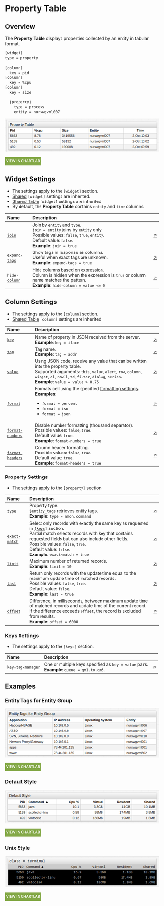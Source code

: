 # Property Table

## Overview

The **Property Table** displays properties collected by an entity in tabular format.

```ls
[widget]
type = property

[column]
  key = pid
[column]
  key = %cpu
[column]
  key = size

  [property]
    type = process
    entity = nurswgvml007
```

![](./images/property-table.png)

[![](../../images/button.png)](https://apps.axibase.com/chartlab/a0e3a687)

## Widget Settings

* The settings apply to the `[widget]` section.
* [Shared](../shared/README.md#widget-settings) `[widget]` settings are inherited.
* [Shared Table](../shared-table/README.md#widget-settings) `[widget]` settings are inherited.
* By default, the **Property Table** contains `entity` and `time` columns.

Name | Description | &nbsp;
:--|:--|:--
<a name="join"></a>[`join`](#join)|Join by `entity` and `type`.<br>`join = entity` joins by `entity` only.<br>Possible values: `false`, `true`, `entity`.<br>Default value: `false`.<br>**Example**: `join = true`|[↗](https://apps.axibase.com/chartlab/1e6027a6)
<a name="expand-tags"></a>[`expand-tags`](#expand-tags)|Show tags in response as columns.<br>Useful when exact tags are unknown.<br>**Example**: `expand-tags = true`|[↗](https://apps.axibase.com/chartlab/90412013)
<a name="hide-column"></a>[`hide-column`](#hide-column)|Hide columns based on [expression](https://axibase.com/docs/atsd/api/meta/expression.html).<br>Column is hidden when the expression is `true` or column name matches the pattern.<br>**Example**: `hide-column = value <= 0`|[↗](https://apps.axibase.com/chartlab/0ded4531)

## Column Settings

* The settings apply to the `[column]` section.
* [Shared Table](../shared-table/README.md#column-settings) `[column]` settings are inherited.

Name | Description | &nbsp;
:--|:--|:--
<a name="key"></a>[`key`](#key)|Name of property in JSON received from the server.<br>**Example**: `key = iface`|[↗](https://apps.axibase.com/chartlab/c404955b)
<a name="tag"></a>[`tag`](#tag)|Tag name.<br>**Example**: `tag = addr`|[↗](https://apps.axibase.com/chartlab/f5077d6c)
<a name="value"></a>[`value`](#value)|Using JSON code, receive any value that can be written into the property table.<br>Supported arguments: `this`, `value`, `alert`, `row`, `column`, `widget`, `el`, `rowEl`, `td`, `filter`, `dialog`, `series`.<br>**Example**: `value = value > 0.75`|[↗](https://apps.axibase.com/chartlab/3db5b3b6)
<a name="format"></a>[`format`](#format)|Formats cell using the specified [formatting settings](../../syntax/format-settings.md).<br>**Examples**:<ul><li>`format = percent`<li>`format = iso`<li>`format = json`</ul>|[↗](https://apps.axibase.com/chartlab/60f38f69)
<a name="format-numbers"></a>[`format-numbers`](#format-numbers)|Disable number formatting (thousand separator).<br>Possible values: `false`, `true`.<br>Default value: `true`.<br>**Example**: `format-numbers = true`|[↗](https://apps.axibase.com/chartlab/a0bbeb23)
<a name="format-headers"></a>[`format-headers`](#format-headers)|Column header formatting.<br>Possible values: `false`, `true`.<br>Default value: `true`.<br>**Example**: `format-headers = true`|[↗](https://apps.axibase.com/chartlab/62618861)

### Property Settings

* The settings apply to the `[property]` section.

Name | Description | &nbsp;
:--|:--|:--
<a name="type"></a>[`type`](#type)|Property type.<br>`$entity_tags` retrieves entity tags.<br>**Example**: `type = nmon.command`| [↗](https://apps.axibase.com/chartlab/f5686991)
<a name="exact-match"></a>[`exact-match`](#exact-match)|Select only records with exactly the same key as requested in [`[keys]`](#keys-settings) section.<br>Partial match selects records with key that contains requested fields but can also include other fields.<br>Possible values: `false`, `true`.<br>Default value: `false`.<br>**Example**: `exact-match = true`|[↗](https://apps.axibase.com/chartlab/0be4101c)
<a name="limit"></a>[`limit`](#limit)|Maximum number of returned records.<br>**Example**: `limit = 10`|[↗](https://apps.axibase.com/chartlab/fb651274)
<a name="last"></a>[`last`](#last)|Return only records with the update time equal to the maximum update time of matched records.<br>Possible values: `false`, `true`.<br>Default value: `false`.<br>**Example**: `last = true`|[↗](https://apps.axibase.com/chartlab/da112ba6)
<a name="offset"></a>[`offset`](#offset)|Difference, in milliseconds, between maximum update time of matched records and update time of the current record.<br>If the difference exceeds `offset`, the record is excluded from results.<br>**Example**: `offset = 6000`|[↗](https://apps.axibase.com/chartlab/4efa6cc8)

### Keys Settings

* The settings apply to the `[keys]` section.

Name | Description | &nbsp;
:--|:--|:--
<a name="key-tag-manager"></a>[`key-tag-manager`](#key-tag-manager)|One or multiple keys specified as `key = value` pairs.<br>**Example**: `queue = qm1.to.qm3`.| [↗](https://apps.axibase.com/chartlab/74add0d7)

## Examples

### Entity Tags for Entity Group

![](./images/entity-tags-for-entity-groups.png)

[![](../../images/button.png)](https://apps.axibase.com/chartlab/09255557)

### Default Style

![](./images/default-style.png)

[![](../../images/button.png)](https://apps.axibase.com/chartlab/fc06d6f0)

### Unix Style

![](./images/class-terminal.png)

[![](../../images/button.png)](https://apps.axibase.com/chartlab/a1b538a8)
